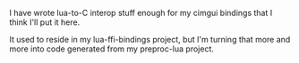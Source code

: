 I have wrote lua-to-C interop stuff enough for my cimgui bindings that I think I'll put it here.

It used to reside in my lua-ffi-bindings project, but I'm turning that more and more into code generated from my preproc-lua project.
